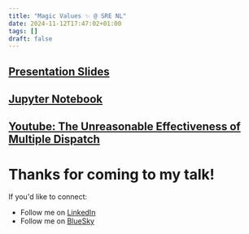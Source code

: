 ```yaml
---
title: "Magic Values ✨ @ SRE NL"
date: 2024-11-12T17:47:02+01:00
tags: []
draft: false
---
```



## [Presentation Slides](https://cdn.moll.dev/static/slides/magic-values-v2.pdf)

## [Jupyter Notebook](https://nbviewer.org/gist/moll-dev/0cb0432ef08ae52c37de5720d6f4f142?flush_cache=true)

## [Youtube: The Unreasonable Effectiveness of Multiple Dispatch](https://www.youtube.com/watch?v=kc9HwsxE1OY)

# Thanks for coming to my talk!
If you'd like to connect:
- Follow me on [LinkedIn](https://www.linkedin.com/in/thomasmoll/)
- Follow me on [BlueSky](https://bsky.app/profile/moll.dev)

